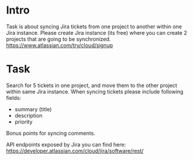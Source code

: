 # Intro
Task is about syncing Jira tickets from one project to another within one Jira instance.
Please create Jira instance (its free) where you can create 2 projects that are going to be synchronized.
https://www.atlassian.com/try/cloud/signup

# Task
Search for 5 tickets in one project, and move them to the other project within same Jira instance.
When syncing tickets please include following fields:
- summary (title)
- description
- priority

Bonus points for syncing comments.

API endpoints exposed by Jira you can find here:
https://developer.atlassian.com/cloud/jira/software/rest/
